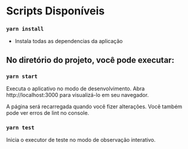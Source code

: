# Scripts Disponíveis

### `yarn install`

- Instala todas as dependencias da aplicação

## No diretório do projeto, você pode executar:

### `yarn start`

Executa o aplicativo no modo de desenvolvimento.
Abra http://localhost:3000 para visualizá-lo em seu navegador.

A página será recarregada quando você fizer alterações.
Você também pode ver erros de lint no console.

### `yarn test`

Inicia o executor de teste no modo de observação interativo.
